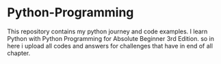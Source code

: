 # Python-Programming
This repository contains my python journey and code examples. I learn Python with Python Programming for Absolute Beginner 3rd Edition. so in here i upload all codes and answers for challenges that have in end of all chapter. 

